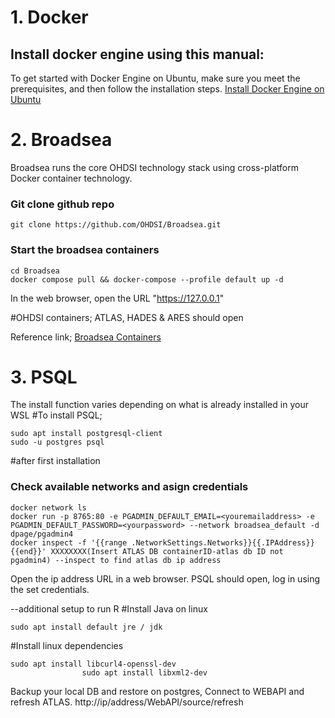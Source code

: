 # 1. Docker
## Install docker engine using this manual:
To get started with Docker Engine on Ubuntu, make sure you meet the prerequisites, and then follow the installation steps.
[Install Docker Engine on Ubuntu](https://docs.docker.com/engine/install/ubuntu/)

# 2. Broadsea
Broadsea runs the core OHDSI technology stack using cross-platform Docker container technology.
### Git clone github repo 
````
git clone https://github.com/OHDSI/Broadsea.git
````
### Start the broadsea containers
````
cd Broadsea
docker compose pull && docker-compose --profile default up -d
````

In the web browser, open the URL "https://127.0.0.1"

#OHDSI containers; ATLAS, HADES & ARES should open

Reference link;
[Broadsea Containers](https://github.com/OHDSI/Broadsea)

# 3. PSQL 
The install function varies depending on what is already installed in your WSL
#To install PSQL;
````
sudo apt install postgresql-client
sudo -u postgres psql
````
#after first installation
### Check available networks and asign credentials
````
docker network ls
docker run -p 8765:80 -e PGADMIN_DEFAULT_EMAIL=<youremailaddress> -e PGADMIN_DEFAULT_PASSWORD=<yourpassword> --network broadsea_default -d dpage/pgadmin4
docker inspect -f '{{range .NetworkSettings.Networks}}{{.IPAddress}}{{end}}' XXXXXXXX(Insert ATLAS DB containerID-atlas db ID not pgadmin4) --inspect to find atlas db ip address
````
Open the ip address URL in a web browser. PSQL should open, log in using the set credentials.

--additional setup to run R
#Install Java on linux 
````
sudo apt install default jre / jdk
````

#Install linux dependencies 
````
sudo apt install libcurl4-openssl-dev
				sudo apt install libxml2-dev
````

Backup your local DB and restore on postgres, Connect to WEBAPI and refresh ATLAS. 
http://ip/address/WebAPI/source/refresh
